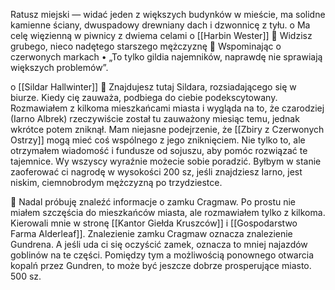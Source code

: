 Ratusz miejski — widać jeden z większych budynków w mieście, ma solidne kamienne ściany, dwuspadowy drewniany dach i dzwonnicę z tyłu.
o Ma celę więzienną w piwnicy z dwiema celami
o [[Harbin Wester]]
 Widzisz grubego, nieco nadętego starszego mężczyznę
 Wspominając o czerwonych markach
• „To tylko gildia najemników, naprawdę nie sprawiają większych problemów”.

o [[Sildar Hallwinter]]
 Znajdujesz tutaj Sildara, rozsiadającego się w biurze. Kiedy cię zauważa, podbiega do ciebie podekscytowany. 
Rozmawiałem z kilkoma mieszkańcami miasta i wygląda na to, że czarodziej (Iarno Albrek) rzeczywiście został tu zauważony miesiąc temu, jednak wkrótce potem zniknął. Mam niejasne podejrzenie, że [[Zbiry z Czerwonych Ostrzy]] mogą mieć coś wspólnego z jego zniknięciem. Nie tylko to, ale otrzymałem wiadomość i fundusze od sojuszu, aby pomóc rozwiązać te tajemnice. Wy wszyscy wyraźnie możecie sobie poradzić. Byłbym w stanie zaoferować ci nagrodę w wysokości 200 sz, jeśli znajdziesz Iarno, jest niskim, ciemnobrodym mężczyzną po trzydziestce.

 Nadal próbuję znaleźć informacje o zamku Cragmaw. Po prostu nie miałem szczęścia do mieszkańców miasta, ale rozmawiałem tylko z kilkoma. Kierowali mnie w stronę [[Kantor Giełda Kruszców]] i [[Gospodarstwo Farma Alderleaf]]. Znalezienie zamku Cragmaw oznacza znalezienie Gundrena. A jeśli uda ci się oczyścić zamek, oznacza to mniej najazdów goblinów na te części. Pomiędzy tym a możliwością ponownego otwarcia kopalń przez Gundren, to może być jeszcze dobrze prosperujące miasto. 500 sz.